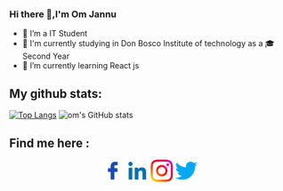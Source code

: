 ### Hi there 👋,I'm Om Jannu
- 🔭 I’m a IT Student 
- 🏫 I'm currently studying in Don Bosco Institute of technology as a 🎓Second Year
- 🌱 I’m currently learning React js

## My github stats:
[![Top Langs](https://github-readme-stats.vercel.app/api/top-langs/?username=Om-jannu&layout=Demo&theme=synthwave)](https://github.com/Om-jannu/github-readme-stats)
![om's GitHub stats](https://github-readme-stats.vercel.app/api?username=om-jannu&theme=dark&show_icons=true)


## Find me here : ##
<p align="center" justify-content="space-between">
<a margin="0 1rem" target="blank" href="https://www.facebook.com/om.jannu.16/" ><img align="center" src="resources/facebook.png" alt="facebook-om" padding="0.5rem" height="40" width="40" /></a>
<a margin="0 1rem" target="blank" href="https://www.linkedin.com/in/om-jannu-60a004218/" ><img align="center" src="resources/linkedin.png" alt="linkedin-om" padding="0.5rem" height="40" width="40" /></a>
<a margin="0 1rem" target="blank" href="https://www.instagram.com/om_j27/" ><img align="center" src="resources/instagram.png" alt="instagram-om" padding="0.5rem" height="40" width="40" /></a>
<a margin="0 1rem" target="blank" href=https://twitter.com/OmJannu" ><img align="center" src="resources/twitter.png" alt="twitter-om" padding="0.5rem" height="40" width="40" /></a>
<br />

